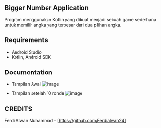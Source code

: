 ## Bigger Number Application  
Program menggunakan Kotlin yang dibuat menjadi sebuah game sederhana untuk memilih angka yang terbesar dari dua pilihan angka.

## Requirements 
- Android Studio
- Kotlin, Android SDK

## Documentation
- Tampilan Awal
![image](https://github.com/Ferdialwan24/BiggerNumberApplication/assets/165251917/b275733e-1057-4823-ae96-f6a2344c82ed)

- Tampilan setelah 10 ronde
![image](https://github.com/Ferdialwan24/BiggerNumberApplication/assets/165251917/bb527062-3b4f-4c07-b3f7-b7c4a1dec9f5)


## CREDITS  
Ferdi Alwan Muhammad - [https://github.com/Ferdialwan24]
